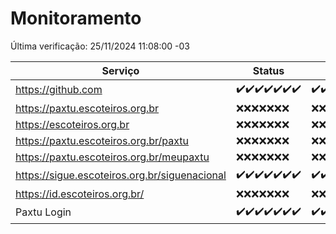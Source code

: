# Monitoramento

Última verificação: 25/11/2024 11:08:00 -03

|Serviço|Status|Últimas 24h|
|---|---|---|
|https://github.com|<span title="2024-11-18: OK=23">✔️</span><span title="2024-11-19: OK=23">✔️</span><span title="2024-11-20: OK=23">✔️</span><span title="2024-11-21: OK=23">✔️</span><span title="2024-11-22: OK=23">✔️</span><span title="2024-11-23: OK=23">✔️</span><span title="2024-11-24: OK=14">✔️</span>|<span title="24/11/2024 12:08:00 -03 : 200">✔️</span><span title="24/11/2024 13:09:00 -03 : 200">✔️</span><span title="24/11/2024 14:06:00 -03 : 200">✔️</span><span title="24/11/2024 15:09:00 -03 : 200">✔️</span><span title="24/11/2024 16:05:00 -03 : 200">✔️</span><span title="24/11/2024 17:08:00 -03 : 200">✔️</span><span title="24/11/2024 18:06:00 -03 : 200">✔️</span><span title="24/11/2024 19:07:00 -03 : 200">✔️</span><span title="24/11/2024 20:07:00 -03 : 200">✔️</span><span title="24/11/2024 21:43:00 -03 : 200">✔️</span><span title="24/11/2024 23:18:00 -03 : 200">✔️</span><span title="25/11/2024 00:24:00 -03 : 200">✔️</span><span title="25/11/2024 01:11:00 -03 : 200">✔️</span><span title="25/11/2024 02:09:00 -03 : 200">✔️</span><span title="25/11/2024 03:13:00 -03 : 200">✔️</span><span title="25/11/2024 04:09:00 -03 : 200">✔️</span><span title="25/11/2024 05:13:00 -03 : 200">✔️</span><span title="25/11/2024 06:09:00 -03 : 200">✔️</span><span title="25/11/2024 07:09:00 -03 : 200">✔️</span><span title="25/11/2024 08:07:00 -03 : 200">✔️</span><span title="25/11/2024 09:16:00 -03 : 200">✔️</span><span title="25/11/2024 10:19:00 -03 : 200">✔️</span><span title="25/11/2024 11:08:00 -03 : 200">✔️</span>|
|https://paxtu.escoteiros.org.br|<span title="2024-11-18: Falhas=23">❌</span><span title="2024-11-19: Falhas=23">❌</span><span title="2024-11-20: Falhas=23">❌</span><span title="2024-11-21: Falhas=23">❌</span><span title="2024-11-22: Falhas=23">❌</span><span title="2024-11-23: Falhas=23">❌</span><span title="2024-11-24: Falhas=14">❌</span>|<span title="24/11/2024 12:08:00 -03 : 403">❌</span><span title="24/11/2024 13:09:00 -03 : 403">❌</span><span title="24/11/2024 14:06:00 -03 : 403">❌</span><span title="24/11/2024 15:09:00 -03 : 403">❌</span><span title="24/11/2024 16:05:00 -03 : 403">❌</span><span title="24/11/2024 17:08:00 -03 : 403">❌</span><span title="24/11/2024 18:06:00 -03 : 403">❌</span><span title="24/11/2024 19:07:00 -03 : 403">❌</span><span title="24/11/2024 20:07:00 -03 : 403">❌</span><span title="24/11/2024 21:43:00 -03 : 403">❌</span><span title="24/11/2024 23:18:00 -03 : 403">❌</span><span title="25/11/2024 00:24:00 -03 : 403">❌</span><span title="25/11/2024 01:11:00 -03 : 403">❌</span><span title="25/11/2024 02:09:00 -03 : 403">❌</span><span title="25/11/2024 03:13:00 -03 : 403">❌</span><span title="25/11/2024 04:09:00 -03 : 403">❌</span><span title="25/11/2024 05:13:00 -03 : 403">❌</span><span title="25/11/2024 06:09:00 -03 : 403">❌</span><span title="25/11/2024 07:09:00 -03 : 403">❌</span><span title="25/11/2024 08:07:00 -03 : 403">❌</span><span title="25/11/2024 09:16:00 -03 : 403">❌</span><span title="25/11/2024 10:19:00 -03 : 403">❌</span><span title="25/11/2024 11:08:00 -03 : 403">❌</span>|
|https://escoteiros.org.br|<span title="2024-11-18: Falhas=23">❌</span><span title="2024-11-19: Falhas=23">❌</span><span title="2024-11-20: Falhas=23">❌</span><span title="2024-11-21: Falhas=23">❌</span><span title="2024-11-22: Falhas=23">❌</span><span title="2024-11-23: Falhas=23">❌</span><span title="2024-11-24: Falhas=14">❌</span>|<span title="24/11/2024 12:08:00 -03 : 403">❌</span><span title="24/11/2024 13:09:00 -03 : 403">❌</span><span title="24/11/2024 14:06:00 -03 : 403">❌</span><span title="24/11/2024 15:09:00 -03 : 403">❌</span><span title="24/11/2024 16:05:00 -03 : 403">❌</span><span title="24/11/2024 17:08:00 -03 : 403">❌</span><span title="24/11/2024 18:06:00 -03 : 403">❌</span><span title="24/11/2024 19:07:00 -03 : 403">❌</span><span title="24/11/2024 20:07:00 -03 : 403">❌</span><span title="24/11/2024 21:43:00 -03 : 403">❌</span><span title="24/11/2024 23:18:00 -03 : 403">❌</span><span title="25/11/2024 00:24:00 -03 : 403">❌</span><span title="25/11/2024 01:11:00 -03 : 403">❌</span><span title="25/11/2024 02:09:00 -03 : 403">❌</span><span title="25/11/2024 03:13:00 -03 : 403">❌</span><span title="25/11/2024 04:09:00 -03 : 403">❌</span><span title="25/11/2024 05:13:00 -03 : 403">❌</span><span title="25/11/2024 06:09:00 -03 : 403">❌</span><span title="25/11/2024 07:09:00 -03 : 403">❌</span><span title="25/11/2024 08:07:00 -03 : 403">❌</span><span title="25/11/2024 09:16:00 -03 : 403">❌</span><span title="25/11/2024 10:19:00 -03 : 403">❌</span><span title="25/11/2024 11:08:00 -03 : 403">❌</span>|
|https://paxtu.escoteiros.org.br/paxtu|<span title="2024-11-18: Falhas=23">❌</span><span title="2024-11-19: Falhas=23">❌</span><span title="2024-11-20: Falhas=23">❌</span><span title="2024-11-21: Falhas=23">❌</span><span title="2024-11-22: Falhas=23">❌</span><span title="2024-11-23: Falhas=23">❌</span><span title="2024-11-24: Falhas=14">❌</span>|<span title="24/11/2024 12:08:00 -03 : 403">❌</span><span title="24/11/2024 13:09:00 -03 : 403">❌</span><span title="24/11/2024 14:06:00 -03 : 403">❌</span><span title="24/11/2024 15:09:00 -03 : 403">❌</span><span title="24/11/2024 16:05:00 -03 : 403">❌</span><span title="24/11/2024 17:08:00 -03 : 403">❌</span><span title="24/11/2024 18:06:00 -03 : 403">❌</span><span title="24/11/2024 19:07:00 -03 : 403">❌</span><span title="24/11/2024 20:07:00 -03 : 403">❌</span><span title="24/11/2024 21:43:00 -03 : 403">❌</span><span title="24/11/2024 23:18:00 -03 : 403">❌</span><span title="25/11/2024 00:24:00 -03 : 403">❌</span><span title="25/11/2024 01:11:00 -03 : 403">❌</span><span title="25/11/2024 02:09:00 -03 : 403">❌</span><span title="25/11/2024 03:13:00 -03 : 403">❌</span><span title="25/11/2024 04:09:00 -03 : 403">❌</span><span title="25/11/2024 05:13:00 -03 : 403">❌</span><span title="25/11/2024 06:09:00 -03 : 403">❌</span><span title="25/11/2024 07:09:00 -03 : 403">❌</span><span title="25/11/2024 08:07:00 -03 : 403">❌</span><span title="25/11/2024 09:16:00 -03 : 403">❌</span><span title="25/11/2024 10:19:00 -03 : 403">❌</span><span title="25/11/2024 11:08:00 -03 : 403">❌</span>|
|https://paxtu.escoteiros.org.br/meupaxtu|<span title="2024-11-18: Falhas=23">❌</span><span title="2024-11-19: Falhas=23">❌</span><span title="2024-11-20: Falhas=23">❌</span><span title="2024-11-21: Falhas=23">❌</span><span title="2024-11-22: Falhas=23">❌</span><span title="2024-11-23: Falhas=23">❌</span><span title="2024-11-24: Falhas=14">❌</span>|<span title="24/11/2024 12:08:00 -03 : 403">❌</span><span title="24/11/2024 13:09:00 -03 : 403">❌</span><span title="24/11/2024 14:06:00 -03 : 403">❌</span><span title="24/11/2024 15:09:00 -03 : 403">❌</span><span title="24/11/2024 16:05:00 -03 : 403">❌</span><span title="24/11/2024 17:08:00 -03 : 403">❌</span><span title="24/11/2024 18:06:00 -03 : 403">❌</span><span title="24/11/2024 19:07:00 -03 : 403">❌</span><span title="24/11/2024 20:07:00 -03 : 403">❌</span><span title="24/11/2024 21:43:00 -03 : 403">❌</span><span title="24/11/2024 23:18:00 -03 : 403">❌</span><span title="25/11/2024 00:24:00 -03 : 403">❌</span><span title="25/11/2024 01:11:00 -03 : 403">❌</span><span title="25/11/2024 02:09:00 -03 : 403">❌</span><span title="25/11/2024 03:13:00 -03 : 403">❌</span><span title="25/11/2024 04:09:00 -03 : 403">❌</span><span title="25/11/2024 05:13:00 -03 : 403">❌</span><span title="25/11/2024 06:09:00 -03 : 403">❌</span><span title="25/11/2024 07:09:00 -03 : 403">❌</span><span title="25/11/2024 08:07:00 -03 : 403">❌</span><span title="25/11/2024 09:16:00 -03 : 403">❌</span><span title="25/11/2024 10:19:00 -03 : 403">❌</span><span title="25/11/2024 11:08:00 -03 : 403">❌</span>|
|https://sigue.escoteiros.org.br/siguenacional|<span title="2024-11-18: OK=23">✔️</span><span title="2024-11-19: OK=23">✔️</span><span title="2024-11-20: OK=23">✔️</span><span title="2024-11-21: OK=23">✔️</span><span title="2024-11-22: OK=23">✔️</span><span title="2024-11-23: OK=23">✔️</span><span title="2024-11-24: OK=14">✔️</span>|<span title="24/11/2024 12:08:00 -03 : 200">✔️</span><span title="24/11/2024 13:09:00 -03 : 200">✔️</span><span title="24/11/2024 14:06:00 -03 : 200">✔️</span><span title="24/11/2024 15:09:00 -03 : 200">✔️</span><span title="24/11/2024 16:05:00 -03 : 200">✔️</span><span title="24/11/2024 17:08:00 -03 : 200">✔️</span><span title="24/11/2024 18:06:00 -03 : 200">✔️</span><span title="24/11/2024 19:07:00 -03 : 200">✔️</span><span title="24/11/2024 20:07:00 -03 : 200">✔️</span><span title="24/11/2024 21:43:00 -03 : 200">✔️</span><span title="24/11/2024 23:18:00 -03 : 200">✔️</span><span title="25/11/2024 00:24:00 -03 : 200">✔️</span><span title="25/11/2024 01:11:00 -03 : 200">✔️</span><span title="25/11/2024 02:09:00 -03 : 200">✔️</span><span title="25/11/2024 03:13:00 -03 : 200">✔️</span><span title="25/11/2024 04:09:00 -03 : 200">✔️</span><span title="25/11/2024 05:13:00 -03 : 200">✔️</span><span title="25/11/2024 06:09:00 -03 : 200">✔️</span><span title="25/11/2024 07:09:00 -03 : 200">✔️</span><span title="25/11/2024 08:07:00 -03 : 200">✔️</span><span title="25/11/2024 09:16:00 -03 : 200">✔️</span><span title="25/11/2024 10:19:00 -03 : 200">✔️</span><span title="25/11/2024 11:08:00 -03 : 200">✔️</span>|
|https://id.escoteiros.org.br/|<span title="2024-11-18: Falhas=23">❌</span><span title="2024-11-19: Falhas=23">❌</span><span title="2024-11-20: Falhas=23">❌</span><span title="2024-11-21: Falhas=23">❌</span><span title="2024-11-22: Falhas=23">❌</span><span title="2024-11-23: Falhas=23">❌</span><span title="2024-11-24: Falhas=14">❌</span>|<span title="24/11/2024 12:08:00 -03 : 403">❌</span><span title="24/11/2024 13:09:00 -03 : 403">❌</span><span title="24/11/2024 14:06:00 -03 : 403">❌</span><span title="24/11/2024 15:10:00 -03 : 403">❌</span><span title="24/11/2024 16:05:00 -03 : 403">❌</span><span title="24/11/2024 17:08:00 -03 : 403">❌</span><span title="24/11/2024 18:06:00 -03 : 403">❌</span><span title="24/11/2024 19:07:00 -03 : 403">❌</span><span title="24/11/2024 20:07:00 -03 : 403">❌</span><span title="24/11/2024 21:43:00 -03 : 403">❌</span><span title="24/11/2024 23:18:00 -03 : 403">❌</span><span title="25/11/2024 00:24:00 -03 : 403">❌</span><span title="25/11/2024 01:11:00 -03 : 403">❌</span><span title="25/11/2024 02:09:00 -03 : 403">❌</span><span title="25/11/2024 03:13:00 -03 : 403">❌</span><span title="25/11/2024 04:09:00 -03 : 403">❌</span><span title="25/11/2024 05:13:00 -03 : 403">❌</span><span title="25/11/2024 06:09:00 -03 : 403">❌</span><span title="25/11/2024 07:09:00 -03 : 403">❌</span><span title="25/11/2024 08:07:00 -03 : 403">❌</span><span title="25/11/2024 09:16:00 -03 : 403">❌</span><span title="25/11/2024 10:19:00 -03 : 403">❌</span><span title="25/11/2024 11:08:00 -03 : 403">❌</span>|
|Paxtu Login|<span title="2024-11-18: OK=23">✔️</span><span title="2024-11-19: OK=23">✔️</span><span title="2024-11-20: OK=23">✔️</span><span title="2024-11-21: OK=23">✔️</span><span title="2024-11-22: OK=23">✔️</span><span title="2024-11-23: OK=23">✔️</span><span title="2024-11-24: OK=14">✔️</span>|<span title="24/11/2024 12:08:00 -03 : 200">✔️</span><span title="24/11/2024 13:09:00 -03 : 200">✔️</span><span title="24/11/2024 14:06:00 -03 : 200">✔️</span><span title="24/11/2024 15:10:00 -03 : 200">✔️</span><span title="24/11/2024 16:05:00 -03 : 200">✔️</span><span title="24/11/2024 17:08:00 -03 : 200">✔️</span><span title="24/11/2024 18:06:00 -03 : 200">✔️</span><span title="24/11/2024 19:07:00 -03 : 200">✔️</span><span title="24/11/2024 20:07:00 -03 : 200">✔️</span><span title="24/11/2024 21:43:00 -03 : 200">✔️</span><span title="24/11/2024 23:18:00 -03 : 200">✔️</span><span title="25/11/2024 00:24:00 -03 : 200">✔️</span><span title="25/11/2024 01:11:00 -03 : 200">✔️</span><span title="25/11/2024 02:09:00 -03 : 200">✔️</span><span title="25/11/2024 03:13:00 -03 : 200">✔️</span><span title="25/11/2024 04:09:00 -03 : 200">✔️</span><span title="25/11/2024 05:13:00 -03 : 200">✔️</span><span title="25/11/2024 06:09:00 -03 : 200">✔️</span><span title="25/11/2024 07:09:00 -03 : 200">✔️</span><span title="25/11/2024 08:07:00 -03 : 200">✔️</span><span title="25/11/2024 09:16:00 -03 : 200">✔️</span><span title="25/11/2024 10:19:00 -03 : 200">✔️</span><span title="25/11/2024 11:08:00 -03 : 200">✔️</span>|
